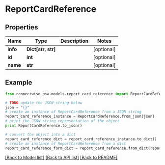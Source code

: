# ReportCardReference


## Properties
Name | Type | Description | Notes
------------ | ------------- | ------------- | -------------
**info** | **Dict[str, str]** |  | [optional] 
**id** | **int** |  | [optional] 
**name** | **str** |  | [optional] 

## Example

```python
from connectwise_psa.models.report_card_reference import ReportCardReference

# TODO update the JSON string below
json = "{}"
# create an instance of ReportCardReference from a JSON string
report_card_reference_instance = ReportCardReference.from_json(json)
# print the JSON string representation of the object
print ReportCardReference.to_json()

# convert the object into a dict
report_card_reference_dict = report_card_reference_instance.to_dict()
# create an instance of ReportCardReference from a dict
report_card_reference_form_dict = report_card_reference.from_dict(report_card_reference_dict)
```
[[Back to Model list]](../README.md#documentation-for-models) [[Back to API list]](../README.md#documentation-for-api-endpoints) [[Back to README]](../README.md)


